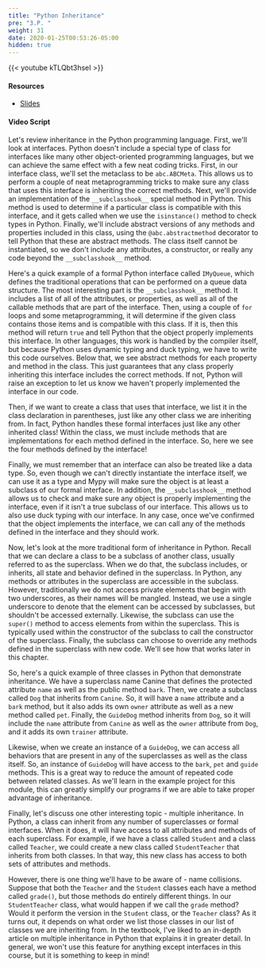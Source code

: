 ```yaml
---
title: "Python Inheritance"
pre: "3.P. "
weight: 31
date: 2020-01-25T00:53:26-05:00
hidden: true
---
```


{{< youtube kTLQbt3hseI >}}

#### Resources

* <a href="slides" target="_blank">Slides</a>

#### Video Script

Let's review inheritance in the Python programming language. First, we'll look at interfaces. Python doesn't include a special type of class for interfaces like many other object-oriented programming languages, but we can achieve the same effect with a few neat coding tricks. First, in our interface class, we'll set the metaclass to be `abc.ABCMeta`. This allows us to perform a couple of neat metaprogramming tricks to make sure any class that uses this interface is inheriting the correct methods. Next, we'll provide an implementation of the `__subclasshook__` special method in Python. This method is used to determine if a particular class is compatible with this interface, and it gets called when we use the `isinstance()` method to check types in Python. Finally, we'll include abstract versions of any methods and properties included in this class, using the `@abc.abstractmethod` decorator to tell Python that these are abstract methods. The class itself cannot be instantiated, so we don't include any attributes, a constructor, or really any code beyond the `__subclasshook__` method.

Here's a quick example of a formal Python interface called `IMyQueue`, which defines the traditional operations that can be performed on a queue data structure. The most interesting part is the `__subclasshook__` method. It includes a list of all of the attributes, or properties, as well as all of the callable methods that are part of the interface. Then, using a couple of `for` loops and some metaprogramming, it will determine if the given class contains those items and is compatible with this class. If it is, then this method will return `true` and tell Python that the object properly implements this interface. In other languages, this work is handled by the compiler itself, but because Python uses dynamic typing and duck typing, we have to write this code ourselves. Below that, we see abstract methods for each property and method in the class. This just guarantees that any class properly inheriting this interface includes the correct methods. If not, Python will raise an exception to let us know we haven't properly implemented the interface in our code. 

Then, if we want to create a class that uses that interface, we list it in the class declaration in parentheses, just like any other class we are inheriting from. In fact, Python handles these formal interfaces just like any other inherited class! Within the class, we must include methods that are implementations for each method defined in the interface. So, here we see the four methods defined by the interface!

Finally, we must remember that an interface can also be treated like a data type. So, even though we can't directly instantiate the interface itself, we can use it as a type and Mypy will make sure the object is at least a subclass of our formal interface. In addition, the `__subclasshook__` method allows us to check and make sure any object is properly implementing the interface, even if it isn't a true subclass of our interface. This allows us to also use duck typing with our interface. In any case, once we've confirmed that the object implements the interface, we can call any of the methods defined in the interface and they should work. 

Now, let's look at the more traditional form of inheritance in Python. Recall that we can declare a class to be a subclass of another class, usually referred to as the superclass. When we do that, the subclass includes, or inherits, all state and behavior defined in the superclass. In Python, any methods or attributes in the superclass are accessible in the subclass. However, traditionally we do not access private elements that begin with two underscores, as their names will be mangled. Instead, we use a single underscore to denote that the element can be accessed by subclasses, but shouldn't be accessed externally. Likewise, the subclass can use the `super()` method to access elements from within the superclass. This is typically used within the constructor of the subclass to call the constructor of the superclass. Finally, the subclass can choose to override any methods defined in the superclass with new code. We'll see how that works later in this chapter.

So, here's a quick example of three classes in Python that demonstrate inheritance. We have a superclass name Canine that defines the protected attribute `name` as well as the public method `bark`. Then, we create a subclass called `Dog` that inherits from `Canine`. So, it will have a `name` attribute and a `bark` method, but it also adds its own `owner` attribute as well as a new method called `pet`. Finally, the `GuideDog` method inherits from `Dog`, so it will include the `name` attribute from `Canine` as well as the `owner` attribute from `Dog`, and it adds its own `trainer` attribute. 

Likewise, when we create an instance of a `GuideDog`, we can access all behaviors that are present in any of the superclasses as well as the class itself. So, an instance of `GuideDog` will have access to the `bark`, `pet` and `guide` methods. This is a great way to reduce the amount of repeated code between related classes. As we'll learn in the example project for this module, this can greatly simplify our programs if we are able to take proper advantage of inheritance.

Finally, let's discuss one other interesting topic - multiple inheritance. In Python, a class can inherit from any number of superclasses or formal interfaces. When it does, it will have access to all attributes and methods of each superclass. For example, if we have a class called `Student` and a class called `Teacher`, we could create a new class called `StudentTeacher` that inherits from both classes. In that way, this new class has access to both sets of attributes and methods.

However, there is one thing we'll have to be aware of - name collisions. Suppose that both the `Teacher` and the `Student` classes each have a method called `grade()`, but those methods do entirely different things. In our `StudentTeacher` class, what would happen if we call the `grade` method? Would it perform the version in the `Student` class, or the `Teacher` class? As it turns out, it depends on what order we list those classes in our list of classes we are inheriting from. In the textbook, I've liked to an in-depth article on multiple inheritance in Python that explains it in greater detail. In general, we won't use this feature for anything except interfaces in this course, but it is something to keep in mind!